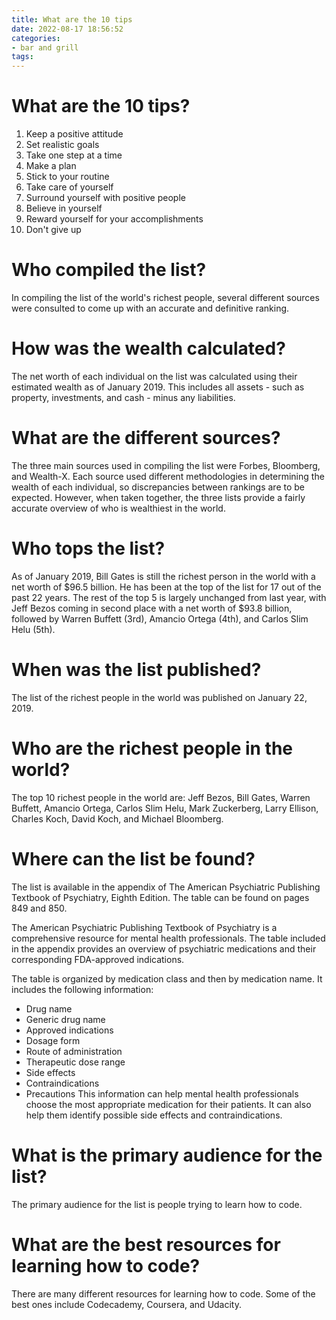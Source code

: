 ```yaml
---
title: What are the 10 tips
date: 2022-08-17 18:56:52
categories:
- bar and grill
tags:
---
```



#  What are the 10 tips?

1. Keep a positive attitude
2. Set realistic goals
3. Take one step at a time
4. Make a plan
5. Stick to your routine
6. Take care of yourself
7. Surround yourself with positive people
8. Believe in yourself
9. Reward yourself for your accomplishments
10. Don't give up

#  Who compiled the list?

In compiling the list of the world's richest people, several different sources were consulted to come up with an accurate and definitive ranking.

# How was the wealth calculated?

The net worth of each individual on the list was calculated using their estimated wealth as of January 2019. This includes all assets - such as property, investments, and cash - minus any liabilities.

# What are the different sources?

The three main sources used in compiling the list were Forbes, Bloomberg, and Wealth-X. Each source used different methodologies in determining the wealth of each individual, so discrepancies between rankings are to be expected. However, when taken together, the three lists provide a fairly accurate overview of who is wealthiest in the world.

# Who tops the list?

As of January 2019, Bill Gates is still the richest person in the world with a net worth of $96.5 billion. He has been at the top of the list for 17 out of the past 22 years. The rest of the top 5 is largely unchanged from last year, with Jeff Bezos coming in second place with a net worth of $93.8 billion, followed by Warren Buffett (3rd), Amancio Ortega (4th), and Carlos Slim Helu (5th).

#  When was the list published?

The list of the richest people in the world was published on January 22, 2019.

# Who are the richest people in the world?

The top 10 richest people in the world are: Jeff Bezos, Bill Gates, Warren Buffett, Amancio Ortega, Carlos Slim Helu, Mark Zuckerberg, Larry Ellison, Charles Koch, David Koch, and Michael Bloomberg.

#  Where can the list be found?

The list is available in the appendix of The American Psychiatric Publishing Textbook of Psychiatry, Eighth Edition. The table can be found on pages 849 and 850.

The American Psychiatric Publishing Textbook of Psychiatry is a comprehensive resource for mental health professionals. The table included in the appendix provides an overview of psychiatric medications and their corresponding FDA-approved indications.

The table is organized by medication class and then by medication name. It includes the following information:
- Drug name 
- Generic drug name 
- Approved indications 
- Dosage form 
- Route of administration 
- Therapeutic dose range 
- Side effects 
- Contraindications 
- Precautions 
This information can help mental health professionals choose the most appropriate medication for their patients. It can also help them identify possible side effects and contraindications.

#  What is the primary audience for the list?

The primary audience for the list is people trying to learn how to code.

# What are the best resources for learning how to code?

There are many different resources for learning how to code. Some of the best ones include Codecademy, Coursera, and Udacity.